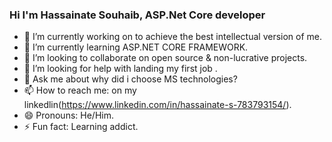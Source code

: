 ### Hi I'm Hassainate Souhaib, ASP.Net Core developer

- 🔭 I’m currently working on to achieve the best intellectual version of me.
- 🌱 I’m currently learning ASP.NET CORE FRAMEWORK.
- 👯 I’m looking to collaborate on open source & non-lucrative projects.
- 🤔 I’m looking for help with landing my first job .
- 💬 Ask me about why did i choose MS technologies?
- 📫 How to reach me: on my linkedlin(https://www.linkedin.com/in/hassainate-s-783793154/).
- 😄 Pronouns: He/Him.
- ⚡ Fun fact: Learning addict. 

